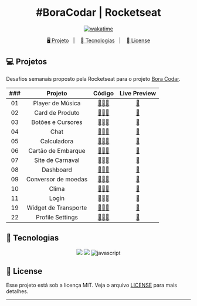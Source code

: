 <h1 align="center">
  #BoraCodar | Rocketseat
</h1>

<p align="center">
  <a href="https://wakatime.com/badge/user/68660678-6b86-4b78-98df-f5f41a37e1bc/project/743a4248-e676-41c8-8eaf-4717da9d465a"><img src="https://wakatime.com/badge/user/68660678-6b86-4b78-98df-f5f41a37e1bc/project/743a4248-e676-41c8-8eaf-4717da9d465a.svg" alt="wakatime"></a>
</p>

<p align="center">
  <a href="#-projeto">🖥️ Projeto</a>&nbsp;&nbsp;&nbsp;|&nbsp;&nbsp;&nbsp;
  <a href="#-tecnologias">🚀 Tecnologias</a>&nbsp;&nbsp;&nbsp;|&nbsp;&nbsp;&nbsp;
  <a href="#-license">📝 License</a>
</p>

## 💻 Projetos

Desafios semanais proposto pela Rocketseat para o projeto [Bora Codar](https://boracodar.dev/).

| ### |       Projeto        |                                    Código                                     |                            Live Preview                            |
| :-: | :------------------: | :---------------------------------------------------------------------------: | :----------------------------------------------------------------: |
| 01  |   Player de Música   | [👨🏿‍💻](https://github.com/brunodorea/rocketseat-boraCodar/tree/main/desafio-01) | [🏁](https://brunodorea.github.io/rocketseat-boraCodar/desafio-01) |
| 02  |   Card de Produto    | [👨🏿‍💻](https://github.com/brunodorea/rocketseat-boraCodar/tree/main/desafio-02) | [🏁](https://brunodorea.github.io/rocketseat-boraCodar/desafio-02) |
| 03  |  Botões e Cursores   | [👨🏿‍💻](https://github.com/brunodorea/rocketseat-boraCodar/tree/main/desafio-03) | [🏁](https://brunodorea.github.io/rocketseat-boraCodar/desafio-03) |
| 04  |         Chat         | [👨🏿‍💻](https://github.com/brunodorea/rocketseat-boraCodar/tree/main/desafio-04) | [🏁](https://brunodorea.github.io/rocketseat-boraCodar/desafio-04) |
| 05  |     Calculadora      | [👨🏿‍💻](https://github.com/brunodorea/rocketseat-boraCodar/tree/main/desafio-05) | [🏁](https://brunodorea.github.io/rocketseat-boraCodar/desafio-05) |
| 06  |  Cartão de Embarque  | [👨🏿‍💻](https://github.com/brunodorea/rocketseat-boraCodar/tree/main/desafio-06) | [🏁](https://brunodorea.github.io/rocketseat-boraCodar/desafio-06) |
| 07  |   Site de Carnaval   | [👨🏿‍💻](https://github.com/brunodorea/rocketseat-boraCodar/tree/main/desafio-07) | [🏁](https://brunodorea.github.io/rocketseat-boraCodar/desafio-07) |
| 08  |      Dashboard       | [👨🏿‍💻](https://github.com/brunodorea/rocketseat-boraCodar/tree/main/desafio-08) | [🏁](https://brunodorea.github.io/rocketseat-boraCodar/desafio-08) |
| 09  | Conversor de moedas  | [👨🏿‍💻](https://github.com/brunodorea/rocketseat-boraCodar/tree/main/desafio-09) | [🏁](https://brunodorea.github.io/rocketseat-boraCodar/desafio-09) |
| 10  |        Clima         | [👨🏿‍💻](https://github.com/brunodorea/rocketseat-boraCodar/tree/main/desafio-10) | [🏁](https://brunodorea.github.io/rocketseat-boraCodar/desafio-10) |
| 11  |        Login         | [👨🏿‍💻](https://github.com/brunodorea/rocketseat-boraCodar/tree/main/desafio-11) | [🏁](https://brunodorea.github.io/rocketseat-boraCodar/desafio-11) |
| 19  | Widget de Transporte | [👨🏿‍💻](https://github.com/brunodorea/rocketseat-boraCodar/tree/main/desafio-19) | [🏁](https://brunodorea.github.io/rocketseat-boraCodar/desafio-19) |
| 22  |   Profile Settings   | [👨🏿‍💻](https://github.com/brunodorea/rocketseat-boraCodar/tree/main/desafio-22) | [🏁](https://brunodorea.github.io/rocketseat-boraCodar/desafio-22) |

## 🚀 Tecnologias

<p align="center">
  <img src="https://img.shields.io/badge/html5-%23E34F26.svg?style=for-the-badge&logo=html5&logoColor=white">
  <img src="https://img.shields.io/badge/css3-%231572B6.svg?style=for-the-badge&logo=css3&logoColor=white">
  <img src="https://img.shields.io/badge/javascript-%23323330.svg?style=for-the-badge&logo=javascript&logoColor=%23F7DF1E" alt="javascript" title ="javascript">

</p>

## 📝 License

Esse projeto está sob a licença MIT. Veja o arquivo [LICENSE](LICENSE) para mais detalhes.

---
